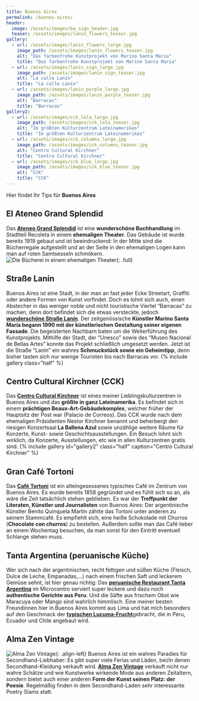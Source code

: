 ```yaml
---
title: Buenos Aires
permalink: /buenos-aires/
header:
  image: /assets/images/ba_sign_header.jpg
  teaser: /assets/images/lanin_flowers_teaser.jpg
gallery:
  - url: /assets/images/lanin_flowers_large.jpg
    image_path: /assets/images/lanin_flowers_teaser.jpg
    alt: "Das farbenfrohe Kunstprojekt von Marino Santa María"
    title: "Das farbenfrohe Kunstprojekt von Marino Santa María"
  - url: /assets/images/lanin_sign_large.jpg
    image_path: /assets/images/lanin_sign_teaser.jpg
    alt: "La calle Lanín"
    title: "La calle Lanín"
  - url: /assets/images/lanin_purple_large.jpg
    image_path: /assets/images/lanin_purple_teaser.jpg
    alt: "Barracas"
    title: "Barracas"
gallery2:
  - url: /assets/images/cck_lola_large.jpg
    image_path: /assets/images/cck_lola_teaser.jpg
    alt: "Im größten Kulturzentrum Lateinamerikas"
    title: "Im größten Kulturzentrum Lateinamerikas"
  - url: /assets/images/cck_columns_large.jpg
    image_path: /assets/images/cck_columns_teaser.jpg
    alt: "Centro Cultural Kirchner"
    title: "Centro Cultural Kirchner"
  - url: /assets/images/cck_blue_large.jpg
    image_path: /assets/images/cck_blue_teaser.jpg
    alt: "CCK"
    title: "CCK"
---
```


Hier findet Ihr Tips für **Buenos Aires**

## El Ateneo Grand Splendid
Das [**Ateneo Grand Splendid**](https://turismo.buenosaires.gob.ar/es/atractivo/el-ateneo-grand-splendid) ist eine **wunderschöne Buchhandlung** im Stadtteil Recoleta in einem **ehemaligen Theater**. Das Gebäude ist wurde bereits 1919 gebaut und ist beeindruckend: In der Mitte sind die Bücherregale aufgestellt und an der Seite in den ehemaligen Logen kann man auf roten Samtsesseln schmökern.
![Die Bücherei in einem ehemaligen Theater]({{"/assets/images/ateneo_stage_large.jpg"}}){: .full}

## Straße Lanín
Buenos Aires ist eine Stadt, in der man an fast jeder Ecke Streetart, Graffiti oder andere Formen von Kunst vorfindet.
Doch es lohnt sich auch, einen Abstecher in das weniger noble und nicht touristische Viertel “Barracas” zu machen, denn dort befindet sich die etwas versteckte, jedoch [**wunderschöne Straße Lanín**](https://turismo.buenosaires.gob.ar/es/atractivo/calle-lan%C3%ADn). 
Der zeitgenössische **Künstler Marino Santa María begann 1990 mit der künstlerischen Gestaltung seiner eigenen Fassade**. Die begeisterten Nachbarn baten um die Weiterführung des Kunstprojekts. Mithilfe der Stadt, der “Unesco” sowie des “Museo Nacional de Bellas Artes” konnte das Projekt schließlich umgesetzt werden. Jetzt ist die Straße “Lanín” ein wahres **Schmuckstück sowie ein Geheimtipp**, denn bisher tasten sich nur wenige Touristen bis nach Barracas vor. 
{% include gallery class="half" %}

## Centro Cultural Kirchner (CCK)
Das [**Centro Cultural Kirchner**](http://www.cck.gob.ar/) ist eines meiner Lieblingskulturzentren in Buenos Aires und das **größte in ganz Lateinamerika**. Es befindet sich in einem **prächtigen Beaux-Art-Gebäudekomplex**, welcher früher der Hauptsitz der Post war (Palacio de Correos). Das CCK wurde nach dem ehemaligen Präsidenten Nestor Kirchner benannt und beherbergt den riesigen Konzertsaal **La Ballena Azul** sowie unzählige weitere Räume für Konzerte, Kunst- sowie Geschichtsausstellungen. Ein Besuch lohnt sich wirklich, da Konzerte, Ausstellungen, etc wie in allen Kulturzentren gratis sind. 
{% include gallery id="gallery2" class="half" caption="Centro Cultural Kirchner" %}

## Gran Café Tortoni
Das [**Café Tortoni**](http://www.cafetortoni.com.ar/) ist ein alteingesessenes typisches Café im Zentrum von Buenos Aires. Es wurde bereits 1858 gegründet und es fühlt sich so an, als wäre die Zeit tatsächlich stehen geblieben. 
Es war der **Treffpunkt der Literaten, Künstler und Journalisten** von Buenos Aires: Der argentinische Künstler Benito Quinquela Martin zählte das Tortoni unter anderen zu seinem Stammcafé.
Es empfiehlt sich, eine heiße Schokolade mit Churros (**Chocolate con churros**) zu bestellen. 
Außerdem sollte man das Café lieber an einem Wochentag besuchen, da man sonst für den Eintritt eventuell Schlange stehen muss.

## Tanta Argentina (peruanische Küche)
Wer sich nach der argentinischen, recht fettigen und süßen Küche (Fleisch, Dulce de Leche, Empanadas,...) nach einem frischen Saft und leckerem Gemüse sehnt, ist hier genau richtig: Das [**peruanische Restaurant Tanta Argentina**](https://www.tanta.com.ar/) im Microcentro serviert super leckere und dazu noch **authentische Gerichte aus Peru**. Und die Säfte aus frischem Obst wie Maracuya oder Mango sind wahrlich himmlisch. Eine meiner besten Freundinnen hier in Buenos Aires kommt aus Lima und hat mich besonders auf den Geschmack der [**typischen Lucuma-Frucht**](https://en.wikipedia.org/wiki/Pouteria_lucuma)gebracht, die in Peru, Ecuador und Chile angebaut wird. 

## Alma Zen Vintage
![Alma Zen Vintage]({{"/assets/images/almazen_frida_small.jpg"}}){: .align-left}
Buenos Aires ist ein wahres Paradies für Secondhand-Liebhaber: Es gibt super viele Ferias und Läden, bei/in denen Secondhand-Kleidung verkauft wird. 
[**Alma Zen Vintage**](http://www.feriaalmazen.com.ar/) verkauft nicht nur wahre Schätze und wie Kunstwerke wirkende Mode aus anderen Zeitaltern, sondern bietet auch einer anderen **Form der Kunst seinen Platz: der Poesie**. Regelmäßig finden in dem Secondhand-Laden sehr interessante Poetry Slams statt.



